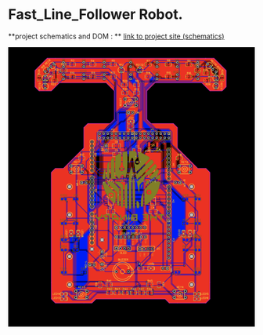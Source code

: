 # Fast_Line_Follower Robot.

**project schematics and DOM : ** [link to project site (schematics)](https://easyeda.com/fusion669/LINE-AND-WALL-FOLLOWER)

![pcb_pic](/pcb.png)
